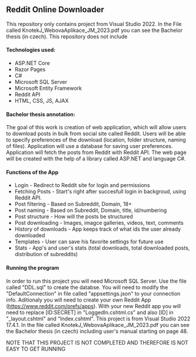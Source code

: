 ## Reddit Online Downloader

This repository only contains project from Visual Studio 2022. In the File called KnotekJ_WebovaAplikace_JM_2023.pdf you can see the Bachelor thesis (in czech). This repository does not include

#### Technologies used:
- ASP.NET Core
- Razor Pages
- C#
- Microsoft SQL Server
- Microsoft Entity Framework
- Reddit API
- HTML, CSS, JS, AJAX

#### Bachelor thesis annotation: 
The goal of this work is creation of web application, which will allow users to download posts in bulk from social site called Reddit. Users will be able to specify preferences of the download (location, folder structure, naming of files). Application will use a database for saving user preferences. Application will fetch the posts from Reddit with Reddit API. The web page will be created with the help of a library called ASP.NET and language C#.

#### Functions of the App
- Login - Redirect to Reddit site for login and permissions
- Fetching Posts - Start's right after succesfull login in backgroud, using Reddit API.
- Post filtering - Based on Subreddit, Domain, 18+
- Post naming - Based on Subreddit, Domain, title, id/numbering
- Post structure - How will the posts be structured
- Post downloading - Images, imagce galleries, videos, text, comments
- History of downloads - App keeps track of what ids the user already downloaded
- Templates - User can save his favorite settings for future use
- Stats - App's and user's stats (total downloads, total downloaded posts, distribution of subreddits)


#### Running the program
In order to run this project you will need Microsoft SQL Server. Use the file called "DDL.sql" to create the databse. You will need to modify the "DefaultConnection" in file called "appsettings.json" to your connection info. Aditionaly you will need to create your own Reddit App (https://www.reddit.com/prefs/apps). With your new Reddit app you will need to replace [ID:SECRET] in "LoggedIn.cshtml.cs" and also [ID] in "_layout.cshtml" and "Index.cshtml". This project is from Visual Studio 2022 17.4.1. In the file called KnotekJ_WebovaAplikace_JM_2023.pdf you can see the Bachelor thesis (in czech) including user's manual starting on page 48.

NOTE THAT THIS PROJECT IS NOT COMPLETED AND THEREFORE IS NOT EASY TO GET RUNNING
